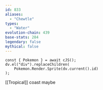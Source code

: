 ```yaml
---
id: 833
aliases:
  - "Chewtle"
types:
  - "Water"
evolution-chain: 439
base-stats: 284
legendary: false
mythical: false
---
```

```dataviewjs
const { Pokemon } = await cJS();
dv.el("div").replaceChildren(
	Pokemon.Render.Sprite(dv.current().id)
);
```

[[Tropical]] coast maybe
